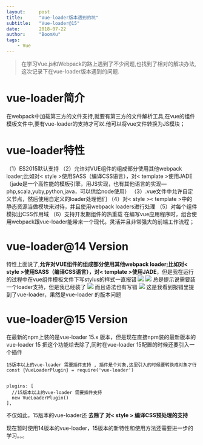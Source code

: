 ```yaml
---
layout:     post
title:      "Vue-loader版本遇到的坑"
subtitle:   "Vue-loader@15"
date:       2018-07-22
author:     "BoomXu"
tags:
    - Vue
---
```


> 在学习Vue.js和Webpack的路上遇到了不少问题,也找到了相对的解决办法, 这次记录下在vue-loader版本遇到的问题.

# vue-loader简介
在webpack中加载第三方的文件支持,就要有第三方的文件解析工具,在vue的组件模板文件中,要有vue-loader的支持才可以.他可以将vue文件转换为JS模块；
# vue-loader特性
（1）ES2015默认支持 
（2）允许对VUE组件的组成部分使用其他webpack loader;比如对< style >使用SASS（编译CSS语言），对< template >使用JADE（jade是一个高性能的模板引擎，用JS实现，也有其他语言的实现—php,scala,yuby,python,java，可以供给node使用） 
（3）.vue文件中允许自定义节点，然后使用自定义的loader处理他们 
（4）对< style >< template >中的静态资源当做模块来对待，并且使用webpack loaders进行处理 
（5）对每个组件模拟出CSS作用域 
（6）支持开发期组件的热重载 
在编写vue应用程序时，组合使用webpack跟vue-loader能带来一个现代。灵活并且非常强大的前端工作流程；
# vue-loader@14 Version
特性上面说了,**允许对VUE组件的组成部分使用其他webpack loader;比如对< style >使用SASS（编译CSS语言），对< template >使用JADE**，但是我在运行的过程中在vue组件模板文件下写stylus的样式一直报错
![](http://p5oqx8gut.bkt.clouddn.com/18-7-22/21405627.jpg)
![](http://p5oqx8gut.bkt.clouddn.com/18-7-22/28336505.jpg)
总是提示说需要装一个loader支持，但是我已经装了
![](http://p5oqx8gut.bkt.clouddn.com/18-7-22/55563364.jpg)
而且语法也有写错
![](http://p5oqx8gut.bkt.clouddn.com/18-7-22/80861378.jpg)
这是我看到报错里提到了vue-loader，果然是vue-loader 的版本问题
# vue-loader@15 Version
在最新的npm上装的是vue-loader 15.x 版本，但是现在直接npm装的最新版本的vue-loader 15 把这个功能给去除了,同时在vue-loader 15配置的时候还要引入一个插件
```
15版本以上的vue-loader 需要插件支持 , 插件是个对象,这里引入的时候要转换成对象才行
const {VueLoaderPlugin} = require('vue-loader')


plugins: [
  //15版本以上的vue-loader 需要插件支持
  new VueLoaderPlugin()
],
```

不仅如此，15版本的vue-loader还 **去除了 对< style > 编译CSS预处理的支持**

现在暂时使用14版本的vue-loader，15版本的新特性和使用方法还需要进一步的学习。。。
